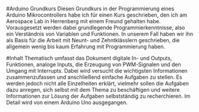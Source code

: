 #Arduino Grundkurs
Diesen Grundkurs in der Programmierung eines Arduino Mikrocontrollers habe ich für einen Kurs geschrieben, den ich am Aerospace Lab in Herrenberg mit einem Freund gehalten habe. Vorausgesetzt werden dabei grundlegende Programmierkenntnisse, also ein Verständnis von Variablen und Funktionen. In unserem Fall haben wir ihn als Basis für die Arbeit mit Neunt- und Zehntklässlern geschrieben, die allgemein wenig bis kaum Erfahrung mit Programmierung haben.

#Inhalt
Thematisch umfasst das Dokument digitale In- und Outputs, Funktionen, analoge Inputs, die Erzeugung von PWM-Signalen und den Umgang mit Interrupts. Dabei wird versucht die wichtigsten Informationen zusammenzufassen und anschließend einfache Aufgaben zu stellen. Es werden jedoch nicht alle Einzelheiten erklärt, vielmehr sollen die Aufgaben dazu anregen, sich selbst mit dem Thema zu beschäftigen und weitere Informationen zur Lösung der Aufgaben selbstständig zu recherchieren. Im Detail wird von einem Arduino Uno ausgegangen.